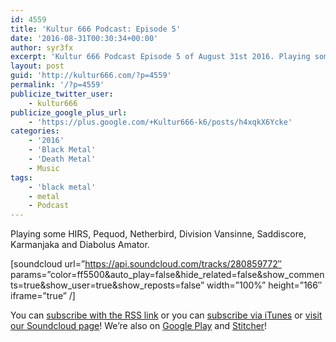 ```yaml
---
id: 4559
title: 'Kultur 666 Podcast: Episode 5'
date: '2016-08-31T00:30:34+00:00'
author: syr3fx
excerpt: 'Kultur 666 Podcast Episode 5 of August 31st 2016. Playing some HIRS, Pequod, Netherbird, Division Vansinne, Saddiscore, Karmanjaka and Diabolus Amator.'
layout: post
guid: 'http://kultur666.com/?p=4559'
permalink: '/?p=4559'
publicize_twitter_user:
    - kultur666
publicize_google_plus_url:
    - 'https://plus.google.com/+Kultur666-k6/posts/h4xqkX6Ycke'
categories:
    - '2016'
    - 'Black Metal'
    - 'Death Metal'
    - Music
tags:
    - 'black metal'
    - metal
    - Podcast
---
```


<span style="font-weight:400;">Playing some HIRS, Pequod, Netherbird, Division Vansinne, Saddiscore, Karmanjaka and Diabolus Amator.</span>

\[soundcloud url=”https://api.soundcloud.com/tracks/280859772″ params=”color=ff5500&amp;auto\_play=false&amp;hide\_related=false&amp;show\_comments=true&amp;show\_user=true&amp;show\_reposts=false” width=”100%” height=”166″ iframe=”true” /\]

You can [subscribe with the RSS link](http://feeds.soundcloud.com/users/soundcloud:users:203985226/sounds.rss) or you can [subscribe via iTunes](https://itunes.apple.com/au/podcast/kultur-666-podcast/id1140410234) or [visit our Soundcloud page](https://soundcloud.com/kultur-666)! We’re also on [Google Play](https://goo.gl/app/playmusic?ibi=com.google.PlayMusic&isi=691797987&ius=googleplaymusic&link=https://play.google.com/music/m/Iax6bcfbhy27w3wvkpxlcrkkr6i?t%3DKultur_666_Podcast) and [Stitcher](http://www.stitcher.com/s?fid=99915&refid=stpr)!